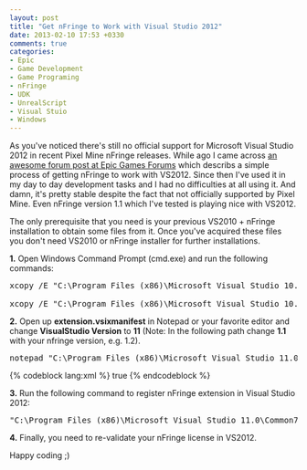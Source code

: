 ```yaml
---
layout: post
title: "Get nFringe to Work with Visual Studio 2012"
date: 2013-02-10 17:53 +0330
comments: true
categories: 
- Epic
- Game Development
- Game Programing
- nFringe
- UDK
- UnrealScript
- Visual Stuio
- Windows
---
```


As you've noticed there's still no official support for Microsoft Visual Studio 2012 in recent Pixel Mine nFringe releases. While ago I came across [an awesome forum post at Epic Games Forums]( http://forums.epicgames.com/threads/874296-debug-Unreal-Script-error-at-vs2011?p=30795357&viewfull=1#post30795357) which describs a simple process of getting nFringe to work with VS2012. Since then I've used it in my day to day development tasks and I had no difficulties at all using it. And damn, it's pretty stable despite the fact that not officially supported by Pixel Mine. Even nFringe version 1.1 which I've tested is playing nice with VS2012.

The only prerequisite that you need is your previous VS2010 + nFringe installation to obtain some files from it. Once you've acquired these files you don't need VS2010 or nFringe installer for further installations.

**1.** Open Windows Command Prompt (cmd.exe) and run the following commands:

<pre>
xcopy /E "C:\Program Files (x86)\Microsoft Visual Studio 10.0\Common7\IDE\Extensions\Pixel Mine" "C:\Program Files (x86)\Microsoft Visual Studio 11.0\Common7\IDE\Extensions\"

xcopy /E "C:\Program Files (x86)\Microsoft Visual Studio 10.0\UnrealScript" "C:\Program Files (x86)\Microsoft Visual Studio 11.0\"
</pre>

**2.** Open up **extension.vsixmanifest** in Notepad or your favorite editor and change **VisualStudio Version** to **11** (Note: In the following path change **1.1** with your nfringe version, e.g. 1.2).

<pre>
notepad "C:\Program Files (x86)\Microsoft Visual Studio 11.0\Common7\IDE\Extensions\Pixel Mine nFringe (UnrealScript)\1.1\extension.vsixmanifest"
</pre>

{% codeblock lang:xml %}
    <InstalledByMsi>true</InstalledByMsi>
    <SupportedProducts>
      <VisualStudio Version="11.0">
{% endcodeblock %}

**3.** Run the following command to register nFringe extension in Visual Studio 2012:

<pre>
"C:\Program Files (x86)\Microsoft Visual Studio 11.0\Common7\IDE\devenv.exe" /setup
</pre>

**4.** Finally, you need to re-validate your nFringe license in VS2012.

Happy coding ;)

